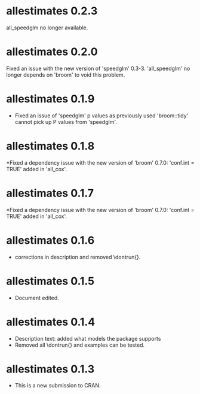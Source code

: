 # allestimates 0.2.3
all_speedglm no longer available. 

# allestimates 0.2.0
Fixed an issue with the new version of 'speedglm' 0.3-3. 'all_speedglm' no longer depends on 'broom' to void this problem. 

# allestimates 0.1.9

* Fixed an issue of 'speedglm' p values as previously used 'broom::tidy' cannot pick up P values from 'speedglm'. 

# allestimates 0.1.8
*Fixed a dependency issue with the new version of 'broom' 0.7.0: 'conf.int = TRUE' added in 'all_cox'. 

# allestimates 0.1.7
*Fixed a dependency issue with the new version of 'broom' 0.7.0: 'conf.int = TRUE' added in 'all_cox'. 

# allestimates 0.1.6
* corrections in description and removed \dontrun{}. 
# allestimates 0.1.5
* Document edited. 

# allestimates 0.1.4

* Description text: added what models the package supports
* Removed all \dontrun{} and examples can be tested. 

# allestimates 0.1.3

* This is a new submission to CRAN. 
